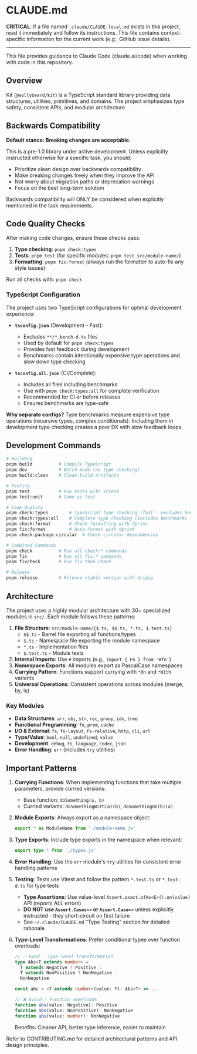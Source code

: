 <!-- flo: local extension enabled -->

# CLAUDE.md

**CRITICAL**: If a file named `.claude/CLAUDE.local.md` exists in this project, read it immediately and follow its instructions. This file contains context-specific information for the current work (e.g., GitHub issue details).

---

This file provides guidance to Claude Code (claude.ai/code) when working with code in this repository.

## Overview

Kit (`@wollybeard/kit`) is a TypeScript standard library providing data structures, utilities, primitives, and domains. The project emphasizes type safety, consistent APIs, and modular architecture.

## Backwards Compatibility

**Default stance: Breaking changes are acceptable.**

This is a pre-1.0 library under active development. Unless explicitly instructed otherwise for a specific task, you should:

- Prioritize clean design over backwards compatibility
- Make breaking changes freely when they improve the API
- Not worry about migration paths or deprecation warnings
- Focus on the best long-term solution

Backwards compatibility will ONLY be considered when explicitly mentioned in the task requirements.

## Code Quality Checks

After making code changes, ensure these checks pass:

1. **Type checking**: `pnpm check:types`
2. **Tests**: `pnpm test` (for specific modules: `pnpm test src/module-name/`)
3. **Formatting**: `pnpm fix:format` (always run the formatter to auto-fix any style issues)

Run all checks with: `pnpm check`

### TypeScript Configuration

The project uses two TypeScript configurations for optimal development experience:

- **`tsconfig.json`** (Development - Fast):
  - Excludes `**/*.bench-d.ts` files
  - Used by default for `pnpm check:types`
  - Provides fast feedback during development
  - Benchmarks contain intentionally expensive type operations and slow down type checking

- **`tsconfig.all.json`** (CI/Complete):
  - Includes all files including benchmarks
  - Use with `pnpm check:types:all` for complete verification
  - Recommended for CI or before releases
  - Ensures benchmarks are type-safe

**Why separate configs?** Type benchmarks measure expensive type operations (recursive types, complex conditionals). Including them in development type checking creates a poor DX with slow feedback loops.

## Development Commands

```bash
# Building
pnpm build          # Compile TypeScript
pnpm dev            # Watch mode (no type checking)
pnpm build:clean    # Clean build artifacts

# Testing
pnpm test           # Run tests with Vitest
pnpm test:unit      # Same as test

# Code Quality
pnpm check:types        # TypeScript type checking (fast - excludes benchmarks)
pnpm check:types:all    # Complete type checking (includes benchmarks - slower)
pnpm check:format       # Check formatting with dprint
pnpm fix:format         # Auto-format with dprint
pnpm check:package:circular  # Check circular dependencies

# Combined Commands
pnpm check          # Run all check:* commands
pnpm fix            # Run all fix:* commands
pnpm fixcheck       # Run fix then check

# Release
pnpm release        # Release stable version with dripip
```

## Architecture

The project uses a highly modular architecture with 30+ specialized modules in `src/`. Each module follows these patterns:

1. **File Structure**: `src/module-name/{$.ts, $$.ts, *.ts, $.test.ts}`
   - `$$.ts` - Barrel file exporting all functions/types
   - `$.ts` - Namespace file exporting the module namespace
   - `*.ts` - Implementation files
   - `$.test.ts` - Module tests
2. **Internal Imports**: Use `#` imports (e.g., `import { Fn } from '#fn'`)
3. **Namespace Exports**: All modules export as PascalCase namespaces
4. **Currying Pattern**: Functions support currying with `*On` and `*With` variants
5. **Universal Operations**: Consistent operations across modules (merge, by, is)

### Key Modules

- **Data Structures**: `arr`, `obj`, `str`, `rec`, `group`, `idx`, `tree`
- **Functional Programming**: `fn`, `prom`, `cache`
- **I/O & External**: `fs`, `fs-layout`, `fs-relative`, `http`, `cli`, `url`
- **Type/Value**: `bool`, `null`, `undefined`, `value`
- **Development**: `debug`, `ts`, `language`, `codec`, `json`
- **Error Handling**: `err` (includes `try` utilities)

## Important Patterns

1. **Currying Functions**: When implementing functions that take multiple parameters, provide curried versions:
   - Base function: `doSomething(a, b)`
   - Curried variants: `doSomethingWith(a)(b)`, `doSomethingOn(b)(a)`

2. **Module Exports**: Always export as a namespace object:
   ```typescript
   export * as ModuleName from './module-name.js'
   ```

3. **Type Exports**: Include type exports in the namespace when relevant:
   ```typescript
   export type * from './types.js'
   ```

4. **Error Handling**: Use the `err` module's `try` utilities for consistent error handling patterns

5. **Testing**: Tests use Vitest and follow the pattern `*.test.ts` or `*.test-d.ts` for type tests
   - **Type Assertions**: Use value-level `Assert.exact.ofAs<E>().on(value)` API (reports ALL errors)
   - **DO NOT use `Assert.Cases<>` or `Assert.Case<>`** unless explicitly instructed - they short-circuit on first failure
   - See `~/.claude/CLAUDE.md` "Type Testing" section for detailed rationale

6. **Type-Level Transformations**: Prefer conditional types over function overloads:
   ```typescript
   // ✅ Good - Type-level transformation
   type Abs<T extends number> =
     T extends Negative ? Positive :
     T extends NonPositive ? NonNegative :
     NonNegative

   const abs = <T extends number>(value: T): Abs<T> => ...

   // ❌ Avoid - Function overloads
   function abs(value: Negative): Positive
   function abs(value: NonPositive): NonNegative
   function abs(value: number): NonNegative
   ```
   Benefits: Cleaner API, better type inference, easier to maintain

Refer to CONTRIBUTING.md for detailed architectural patterns and API design principles.
